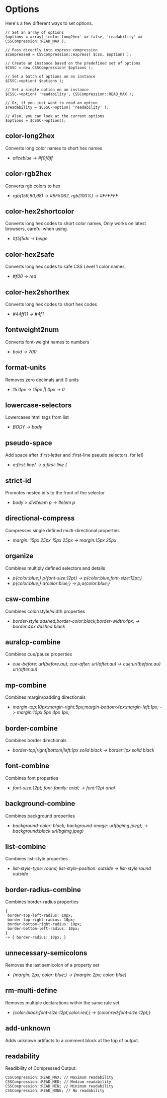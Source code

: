 Options
=========

Here's a few different ways to set options.

	// Set an array of options
	$options = array( 'color-long2hex' => false, 'readability' => CSSCompression::READ_MAX );

	// Pass directly into express compression
	$compressed = CSSCompression::express( $css, $options );

	// Create an instance based on the predefined set of options
	$CSSC = new CSSCompression( $options );

	// Set a batch of options on an instance
	$CSSC->option( $options );

	// Set a single option on an instance
	$CSSC->option( 'readability', CSSCompression::READ_MAX );

	// Or, if you just want to read an option
	$readability = $CSSC->option( 'readability' );

	// Also, you can look at the current options
	$options = $CSSC->option();


color-long2hex
--------------

Converts long color names to short hex names

 - *aliceblue -> #f0f8ff*


color-rgb2hex
-------------

Converts rgb colors to hex

 - *rgb(159,80,98) -> #9F5062, rgb(100%) -> #FFFFFF*


color-hex2shortcolor
--------------------

Converts long hex codes to short color names, Only works on latest browsers, careful when using.

 - *#f5f5dc -> beige*


color-hex2safe
--------------------

Converts long hex codes to safe CSS Level 1 color names.

 - *#f00 -> red*


color-hex2shorthex
------------------

Converts long hex codes to short hex codes

 - *#44ff11 -> #4f1*


fontweight2num
--------------

Converts font-weight names to numbers

 - *bold -> 700*


format-units
------------

Removes zero decimals and 0 units

 - *15.0px -> 15px || 0px -> 0*


lowercase-selectors
-------------------

Lowercases html tags from list

 - *BODY -> body*


pseudo-space
------------

Add space after :first-letter and :first-line pseudo selectors, for ie6

 - *a:first-line{ -> a:first-line {*


strict-id
---------

Promotes nested id's to the front of the selector

 - *body > div#elem p -> #elem p*


directional-compress
--------------------

Compresses single defined multi-directional properties

 - *margin: 15px 25px 15px 25px -> margin:15px 25px*


organize
--------

Combines multiply defined selectors and details

 - *p{color:blue;} p{font-size:12pt} -> p{color:blue;font-size:12pt;}*
 - *p{color:blue;} a{color:blue;} -> p,a{color:blue;}*



csw-combine
-----------

Combines color/style/width properties

 - *border-style:dashed;border-color:black;border-width:4px; -> border:4px dashed black*


auralcp-combine
---------------

Combines cue/pause properties

 - *cue-before: url(before.au); cue-after: url(after.au) -> cue:url(before.au) url(after.au)*


mp-combine
----------

Combines margin/padding directionals

 - *margin-top:10px;margin-right:5px;margin-bottom:4px;margin-left:1px; -> margin:10px 5px 4px 1px;*


border-combine
--------------

Combines border directionals

 - *border-top|right|bottom|left:1px solid black -> border:1px solid black*


font-combine
------------

Combines font properties

 - *font-size:12pt; font-family: arial; -> font:12pt arial*


background-combine
------------------

Combines background properties

 - *background-color: black; background-image: url(bgimg.jpeg); -> background:black url(bgimg.jpeg)*


list-combine
------------

Combines list-style properties

 - *list-style-type: round; list-style-position: outside -> list-style:round outside*


border-radius-combine
---------------------

Combines border-radius properties

	{
	 border-top-left-radius: 10px;
	 border-top-right-radius: 10px;
	 border-bottom-right-radius: 10px;
	 border-bottom-left-radius: 10px;
	}
	-> { border-radius: 10px; }


unnecessary-semicolons
----------------------

Removes the last semicolon of a property set

 - *{margin: 2px; color: blue;} -> {margin: 2px; color: blue}*


rm-multi-define
---------------

Removes multiple declarations within the same rule set

 - *{color:black;font-size:12pt;color:red;} -> {color:red;font-size:12pt;}*


add-unknown
-----------

Adds unknown artifacts to a comment block at the top of output.


readability
-----------

Readibility of Compressed Output.

	CSSCompression::READ_MAX; // Maximum readability
	CSSCompression::READ_MED; // Medium readability
	CSSCompression::READ_MIN; // Minimum readability
	CSSCompression::READ_NONE; // No readability
